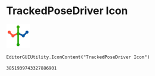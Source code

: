 # TrackedPoseDriver Icon
![](/img/TrackedPoseDriver%20Icon.png)

``` CSharp
EditorGUIUtility.IconContent("TrackedPoseDriver Icon")
```
```
3851939743327886901
```
